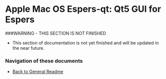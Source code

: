 Apple Mac OS Espers-qt: Qt5 GUI for Espers
===============================
###WARNING - THIS SECTION IS NOT FINISHED
- This section of documentation is not yet finished and will be updated in the near future.

### Navigation of these documents
- [Back to General Readme](../README.md)
